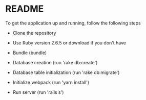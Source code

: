 # README

To get the application up and running, follow the following steps

* Clone the repository

* Use Ruby version 2.6.5 or download if you don't have

* Bundle (bundle)

* Database creation (run 'rake db:create')

* Database table initialization (run 'rake db:migrate')

* Initialize webpack (run 'yarn install')

* Run server (run 'rails s')
